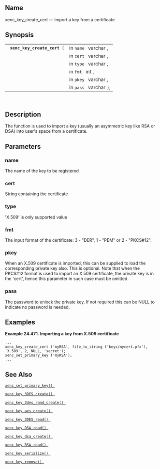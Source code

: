 <div id="fn_xenc_key_create_cert" class="refentry">

<div class="titlepage">

</div>

<div class="refnamediv">

## Name

xenc_key_create_cert — Import a key from a certificate

</div>

<div class="refsynopsisdiv">

## Synopsis

<div id="fsyn_xenc_key_create_cert" class="funcsynopsis">

|                                   |                         |
|-----------------------------------|-------------------------|
| ` `**`xenc_key_create_cert`**` (` | in `name ` varchar ,    |
|                                   | in `cert ` varchar ,    |
|                                   | in `type ` varchar ,    |
|                                   | in `fmt ` int ,         |
|                                   | in `pkey ` varchar ,    |
|                                   | in `pass ` varchar `)`; |

<div class="funcprototype-spacer">

 

</div>

</div>

</div>

<div id="desc_xenc_key_create_cert" class="refsect1">

## Description

The function is used to import a key (usually an asymmetric key like RSA
or DSA) into user's space from a certificate.

</div>

<div id="params_xenc_key_create_cert" class="refsect1">

## Parameters

<div id="id120496" class="refsect2">

### name

The name of the key to be registered

</div>

<div id="id120499" class="refsect2">

### cert

String containing the certificate

</div>

<div id="id120502" class="refsect2">

### type

'X.509' is only supported value

</div>

<div id="id120505" class="refsect2">

### fmt

The input format of the certificate: 3 - "DER", 1 - "PEM" or 2 -
"PKCS#12".

</div>

<div id="id120508" class="refsect2">

### pkey

When an X.509 certificate is imported, this can be supplied to load the
corresponding private key also. This is optional. Note that when the
PKCS#12 format is used to import an X.509 certificate, the private key
is in the 'cert', hence this parameter in such case must be omitted.

</div>

<div id="id120511" class="refsect2">

### pass

The password to unlock the private key. If not required this can be NULL
to indicate no password is needed.

</div>

</div>

<div id="examples_xenc_key_create_cert" class="refsect1">

## Examples

<div id="ex_xenc_key_create_cert" class="example">

**Example 24.471. Importing a key from X.509 certificate**

<div class="example-contents">

``` screen
...
xenc_key_create_cert ('myRSA', file_to_string ('keys/mycert.pfx'), 'X.509', 2, NULL, 'secret');
xenc_set_primary_key ('myRSA');
...
```

</div>

</div>

  

</div>

<div id="seealso_xenc_key_create_cert" class="refsect1">

## See Also

<a href="fn_xenc_set_primary_key.html" class="link"
title="xenc_set_primary_key"><code
class="function">xenc_set_primary_key() </code></a>

<a href="fn_xenc_key_3des_create.html" class="link"
title="xenc_key_3DES_create"><code
class="function">xenc_key_3DES_create() </code></a>

<a href="fn_xenc_key_3des_rand_create.html" class="link"
title="xenc_key_3DES_rand_create"><code
class="function">xenc_key_3des_rand_create() </code></a>

<a href="fn_xenc_key_aes_create.html" class="link"
title="xenc_key_AES_create"><code
class="function">xenc_key_aes_create() </code></a>

<a href="fn_xenc_key_3des_read.html" class="link"
title="xenc_key_3DES_read"><code
class="function">xenc_key_3DES_read() </code></a>

<a href="fn_xenc_key_dsa_read.html" class="link"
title="xenc_key_DSA_read"><code
class="function">xenc_key_DSA_read() </code></a>

<a href="fn_xenc_key_dsa_create.html" class="link"
title="xenc_key_DSA_create"><code
class="function">xenc_key_dsa_create() </code></a>

<a href="fn_xenc_key_rsa_read.html" class="link"
title="xenc_key_RSA_read"><code
class="function">xenc_key_RSA_read() </code></a>

<a href="fn_xenc_key_serialize.html" class="link"
title="xenc_key_serialize"><code
class="function">xenc_key_serialize() </code></a>

<a href="fn_xenc_key_remove.html" class="link"
title="xenc_key_remove"><code
class="function">xenc_key_remove() </code></a>

</div>

</div>
